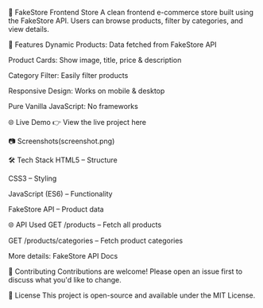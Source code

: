 🛒 FakeStore Frontend Store
A clean frontend e-commerce store built using the FakeStore API.
Users can browse products, filter by categories, and view details.

🚀 Features
Dynamic Products: Data fetched from FakeStore API

Product Cards: Show image, title, price & description

Category Filter: Easily filter products

Responsive Design: Works on mobile & desktop

Pure Vanilla JavaScript: No frameworks

🌐 Live Demo
👉 View the live project here

📷 Screenshots(screenshot.png)


🛠️ Tech Stack
HTML5 – Structure

CSS3 – Styling

JavaScript (ES6) – Functionality

FakeStore API – Product data

🌐 API Used
GET /products – Fetch all products

GET /products/categories – Fetch product categories

More details: FakeStore API Docs

🤝 Contributing
Contributions are welcome!
Please open an issue first to discuss what you'd like to change.

📝 License
This project is open-source and available under the MIT License.

